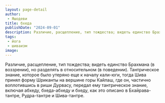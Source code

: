 ```yaml
---
layout: page-detail
author:
 - Яшодеви
title: бхеда
publishDate: "2024-09-01"
description: Различие, расщепление, тип тождества; видеть единство Брахмана (в воззрении), но разделять в относительном (в поведении). Тантрическое знание, которое было утеряно еще к началу кали-юги, тогда Шива принял форму Шриканты на вершине горы Кайлаш, где он, частично воплотившись в риши Дурвасу, передал ему тантрическое знание, включая абхеду, бхеда-абхеду и бхеду, как это описано в Бхайрава-тантре, Рудра-тантре и Шива-тантре.
tags:
 - йога
 - шиваизм
image: 
---
```


Различие, расщепление, тип тождества; видеть единство Брахмана (в воззрении), но разделять в относительном (в поведении). Тантрическое знание, которое было утеряно еще к началу кали-юги, тогда Шива принял форму Шриканты на вершине горы Кайлаш, где он, частично воплотившись в риши Дурвасу, передал ему тантрическое знание, включая абхеду, бхеда-абхеду и бхеду, как это описано в Бхайрава-тантре, Рудра-тантре и Шива-тантре.

